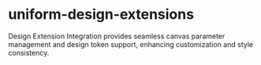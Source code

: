 # uniform-design-extensions
Design Extension Integration provides seamless canvas parameter management and design token support, enhancing customization and style consistency.
